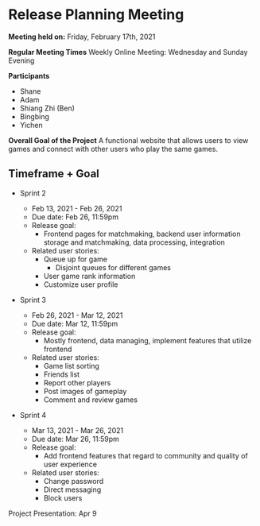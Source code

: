 # Release Planning Meeting

**Meeting held on:** Friday, February 17th, 2021

**Regular Meeting Times**
Weekly Online Meeting: Wednesday and Sunday Evening

**Participants**

- Shane
- Adam
- Shiang Zhi (Ben)
- Bingbing
- Yichen

**Overall Goal of the Project**
A functional website that allows users to view games and connect with other users who play the same games.

## Timeframe + Goal

- Sprint 2

  - Feb 13, 2021 - Feb 26, 2021
  - Due date: Feb 26, 11:59pm
  - Release goal:
    - Frontend pages for matchmaking, backend user information storage and matchmaking, data processing, integration
  - Related user stories:
    - Queue up for game
      - Disjoint queues for different games
    - User game rank information
    - Customize user profile

- Sprint 3

  - Feb 26, 2021 - Mar 12, 2021
  - Due date: Mar 12, 11:59pm
  - Release goal:
    - Mostly frontend, data managing, implement features that utilize frontend
  - Related user stories:
    - Game list sorting
    - Friends list
    - Report other players
    - Post images of gameplay
    - Comment and review games

- Sprint 4
  - Mar 13, 2021 - Mar 26, 2021
  - Due date: Mar 26, 11:59pm
  - Release goal:
    - Add frontend features that regard to community and quality of user experience
  - Related user stories:
    - Change password
    - Direct messaging
    - Block users

Project Presentation: Apr 9
